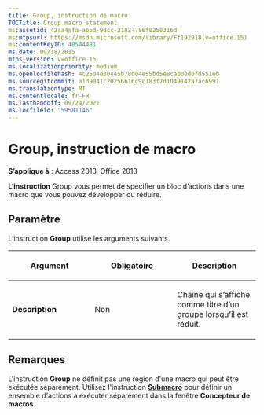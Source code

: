 ```yaml
---
title: Group, instruction de macro
TOCTitle: Group macro statement
ms:assetid: 42aa4afa-ab5d-9dcc-2182-786f025e316d
ms:mtpsurl: https://msdn.microsoft.com/library/Ff192918(v=office.15)
ms:contentKeyID: 48544481
ms.date: 09/18/2015
mtps_version: v=office.15
ms.localizationpriority: medium
ms.openlocfilehash: 4c2504e30445b78d04e55bd5e8cab0ed0fd551eb
ms.sourcegitcommit: a1d9041c20256616c9c183f7d1049142a7ac6991
ms.translationtype: MT
ms.contentlocale: fr-FR
ms.lasthandoff: 09/24/2021
ms.locfileid: "59581146"
---
```

# <a name="group-macro-statement"></a>Group, instruction de macro


**S’applique à** : Access 2013, Office 2013

**L’instruction** Group vous permet de spécifier un bloc d’actions dans une macro que vous pouvez développer ou réduire.

## <a name="setting"></a>Paramètre

L’instruction **Group** utilise les arguments suivants.

<table>
<colgroup>
<col style="width: 33%" />
<col style="width: 33%" />
<col style="width: 33%" />
</colgroup>
<thead>
<tr class="header">
<th><p>Argument</p></th>
<th><p>Obligatoire</p></th>
<th><p>Description</p></th>
</tr>
</thead>
<tbody>
<tr class="odd">
<td><p><strong>Description</strong></p></td>
<td><p>Non</p></td>
<td><p>Chaîne qui s’affiche comme titre d’un groupe lorsqu’il est réduit.</p></td>
</tr>
</tbody>
</table>


## <a name="remarks"></a>Remarques

L'instruction **Group** ne définit pas une région d'une macro qui peut être exécutée séparément. Utilisez l'instruction **[Submacro](submacro-macro-statement.md)** pour définir un ensemble d'actions à exécuter séparément dans la fenêtre **Concepteur de macros**.

